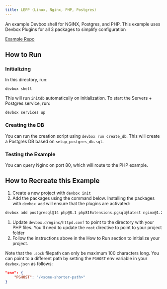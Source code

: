 ```yaml
---
title: LEPP (Linux, Nginx, PHP, Postgres)
---
```



An example Devbox shell for NGINX, Postgres, and PHP. This example uses Devbox Plugins for all 3 packages to simplify configuration

[Example Repo](https://github.com/jetify-com/devbox/tree/main/examples/stacks/lepp-stack)


## How to Run

### Initializing

In this directory, run:

`devbox shell`

This will run `initdb` automatically on initialization. To start the Servers + Postgres service, run:

`devbox services up`

### Creating the DB

You can run the creation script using `devbox run create_db`. This will create a Postgres DB based on `setup_postgres_db.sql`.

### Testing the Example

You can query Nginx on port 80, which will route to the PHP example.

## How to Recreate this Example

1. Create a new project with `devbox init`
1. Add the packages using the command below. Installing the packages with `devbox add` will ensure that the plugins are activated:

```bash
devbox add postgresql@14 php@8.1 php81Extensions.pgsql@latest nginx@1.24
```

1. Update `devbox.d/nginx/httpd.conf` to point to the directory with your PHP files. You'll need to update the `root` directive to point to your project folder
2. Follow the instructions above in the How to Run section to initialize your project.

Note that the `.sock` filepath can only be maximum 100 characters long. You can point to a different path by setting the `PGHOST` env variable in your `devbox.json` as follows:

```json
"env": {
    "PGHOST": "/<some-shorter-path>"
}
```
